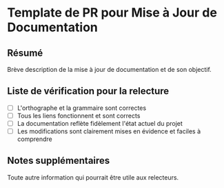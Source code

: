 # Template de PR pour Mise à Jour de Documentation

## Résumé
Brève description de la mise à jour de documentation et de son objectif.

## Liste de vérification pour la relecture
- [ ] L'orthographe et la grammaire sont correctes
- [ ] Tous les liens fonctionnent et sont corrects
- [ ] La documentation reflète fidèlement l'état actuel du projet
- [ ] Les modifications sont clairement mises en évidence et faciles à comprendre

## Notes supplémentaires
Toute autre information qui pourrait être utile aux relecteurs.
